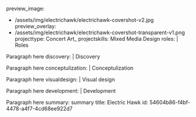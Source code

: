 preview_image:
  - /assets/img/electrichawk/electrichawk-covershot-v2.jpg
preview_overlay:
  - /assets/img/electrichawk/electrichawk-covershot-transparent-v1.png
projecttype: Concert Art_
projectskills: Mixed Media Design
roles: |
  Roles
  
  Paragraph here
discovery: |
  Discovery
  
  Paragraph here
conceptulization: |
  Conceptulization
  
  Paragraph here
visualdesign: |
  Visual design
  
  Paragraph here
development: |
  Development
  
  Paragraph here
summary: summary
title: Electric Hawk
id: 54604b86-f4bf-4478-a4f7-4cd68ee922d7

